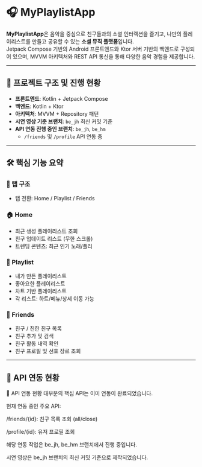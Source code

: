 # 🎧 MyPlaylistApp

**MyPlaylistApp**은 음악을 중심으로 친구들과의 소셜 인터랙션을 즐기고, 나만의 플레이리스트를 만들고 공유할 수 있는 **소셜 뮤직 플랫폼**입니다.  
Jetpack Compose 기반의 Android 프론트엔드와 Ktor 서버 기반의 백엔드로 구성되어 있으며, MVVM 아키텍처와 REST API 통신을 통해 다양한 음악 경험을 제공합니다.

---

## 🧩 프로젝트 구조 및 진행 현황

- **프론트엔드**: Kotlin + Jetpack Compose
- **백엔드**: Kotlin + Ktor
- **아키텍처**: MVVM + Repository 패턴
- **시연 영상 기준 브랜치**: `be_jh` 최신 커밋 기준
- **API 연동 진행 중인 브랜치**: `be_jh`, `be_hm`
  - `/friends` 및 `/profile` API 연동 중

---

## 🛠️ 핵심 기능 요약

### 🔀 탭 구조
- 탭 전환: Home / Playlist / Friends

### 🏠 Home
- 최근 생성 플레이리스트 조회
- 친구 업데이트 리스트 (무한 스크롤)
- 트렌딩 콘텐츠: 최근 인기 노래/플리

### 🎵 Playlist
- 내가 만든 플레이리스트
- 좋아요한 플레이리스트
- 차트 기반 플레이리스트
- 각 리스트: 하트/메뉴/상세 이동 가능

### 👥 Friends
- 친구 / 친한 친구 목록
- 친구 추가 및 검색
- 친구 활동 내역 확인
- 친구 프로필 및 선호 장르 조회

---

## 📡 API 연동 현황

📡 API 연동 현황
대부분의 핵심 API는 이미 연동이 완료되었습니다.

현재 연동 중인 주요 API:

/friends/{id}: 친구 목록 조회 (all/close)

/profile/{id}: 유저 프로필 조회

해당 연동 작업은 be_jh, be_hm 브랜치에서 진행 중입니다.

시연 영상은 be_jh 브랜치의 최신 커밋 기준으로 제작되었습니다.
